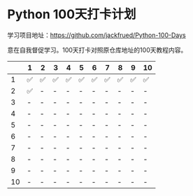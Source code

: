 # Python 100天打卡计划

学习项目地址：https://github.com/jackfrued/Python-100-Days

意在自我督促学习。100天打卡对照原仓库地址的100天教程内容。

| | 1 | 2 | 3 | 4 | 5 | 6 | 7 | 8 | 9 | 10 |
| --- | --- | --- | --- | --- | --- | --- | --- | --- | --- | --- |
| 1 | ✅ | ✅ | ✅ | ✅ | ✅ | ✅ | ✅ | ✅ | ✅ | ✅ |
| 2 | ✅ | - | - | - | - | - | - | - | - | - |
| 3 | - | - | - | - | - | - | - | - | - | - |
| 4 | - | - | - | - | - | - | - | - | - | - |
| 5 | - | - | - | - | - | - | - | - | - | - |
| 6 | - | - | - | - | - | - | - | - | - | - |
| 7 | - | - | - | - | - | - | - | - | - | - |
| 8 | - | - | - | - | - | - | - | - | - | - |
| 9 | - | - | - | - | - | - | - | - | - | - |
| 10 | - | - | - | - | - | - | - | - | - | - |
